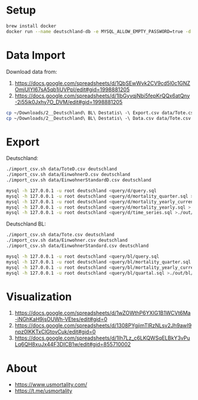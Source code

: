 # Setup
```bash
brew install docker
docker run --name deutschland-db -e MYSQL_ALLOW_EMPTY_PASSWORD=true -d -p 3306:3306 mariadb:latest --secure-file-priv=""
```

# Data Import
Download data from:
1) https://docs.google.com/spreadsheets/d/1QbSEwWvk2CV9cd5l0c1GNZOmjUIYI67sA5qb1iUVPpI/edit#gid=1998881205
2) https://docs.google.com/spreadsheets/d/1lbGyvqjNbi5fepKrQQx6atQny-2i55ik0Jxhy7O_DVM/edit#gid=1998881205

```bash
cp ~/Downloads/2__Deutschland\ BL\ Destatis\ -\ Export.csv data/Tote.csv
cp ~/Downloads/2__Deutschland\ BL\ Destatis\ -\ Data.csv data/Tote.csv
```

# Export
Deutschland:
```bash
./import_csv.sh data/ToteD.csv deutschland
./import_csv.sh data/EinwohnerD.csv deutschland
./import_csv.sh data/EinwohnerStandardD.csv deutschland

mysql -h 127.0.0.1 -u root deutschland <query/d/query.sql
mysql -h 127.0.0.1 -u root deutschland <query/d/mortality_quarter.sql >./out/d/mortality_quarter.csv
mysql -h 127.0.0.1 -u root deutschland <query/d/mortality_yearly_current_week.sql >./out/d/mortality_yearly_current_week.csv
mysql -h 127.0.0.1 -u root deutschland <query/d/mortality_yearly.sql >./out/d/mortality_yearly.csv
mysql -h 127.0.0.1 -u root deutschland <query/d/time_series.sql >./out/d/time_series.csv
```

Deutschland BL:
```bash
./import_csv.sh data/Tote.csv deutschland
./import_csv.sh data/Einwohner.csv deutschland
./import_csv.sh data/EinwohnerStandard.csv deutschland

mysql -h 127.0.0.1 -u root deutschland <query/bl/query.sql
mysql -h 127.0.0.1 -u root deutschland <query/bl/mortality_quarter.sql >./out/bl/mortality_quarter.csv
mysql -h 127.0.0.1 -u root deutschland <query/bl/mortality_yearly_current_week.sql >./out/bl/mortality_yearly_current_week.csv
mysql -h 127.0.0.1 -u root deutschland <query/bl/quartal.sql >./out/bl/quartal.csv
```

# Visualization
1) https://docs.google.com/spreadsheets/d/1wZOWthP6YXIG1B1WCVt6Ma-iNGhKaH9jsOUWh-VEtes/edit#gid=0
2) https://docs.google.com/spreadsheets/d/1308PYgjimTlRzNLsv2Jh9awI9npz0lKKTxClGtovCuk/edit#gid=0
3) https://docs.google.com/spreadsheets/d/1Ih7Lz_c6LKQWSqELBkY3vPuLq6QH8xuJx44F3DICB1w/edit#gid=855710002

# About
- https://www.usmortality.com/
- https://t.me/usmortality
